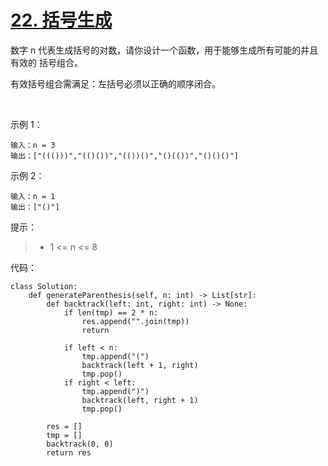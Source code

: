 # [22. 括号生成](https://leetcode-cn.com/problems/generate-parentheses/)

数字 n 代表生成括号的对数，请你设计一个函数，用于能够生成所有可能的并且 有效的 括号组合。

有效括号组合需满足：左括号必须以正确的顺序闭合。

 

示例 1：
```
输入：n = 3
输出：["((()))","(()())","(())()","()(())","()()()"]
```
示例 2：
```
输入：n = 1
输出：["()"]
```

提示：

>- 1 <= n <= 8

代码：
```python3
class Solution:
    def generateParenthesis(self, n: int) -> List[str]:
        def backtrack(left: int, right: int) -> None:
            if len(tmp) == 2 * n:
                res.append("".join(tmp))
                return
            
            if left < n:
                tmp.append("(")
                backtrack(left + 1, right)
                tmp.pop()
            if right < left:
                tmp.append(")")
                backtrack(left, right + 1)
                tmp.pop()

        res = []
        tmp = []
        backtrack(0, 0)
        return res
```